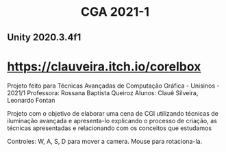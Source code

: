 <h1 align="center">CGA 2021-1</h1>

## Unity 2020.3.4f1

# https://clauveira.itch.io/corelbox

Projeto feito para Técnicas Avançadas de Computação Gráfica - Unisinos - 2021/1
Professora: Rossana Baptista Queiroz
Alunos: Clauê Silveira, Leonardo Fontan


Projeto com o objetivo de elaborar uma cena de CGI utilizando técnicas de iluminação avançada e apresenta-lo explicando o processo de criação, as técnicas
apresentadas e relacionando com os conceitos que estudamos

Controles:
W, A, S, D para mover a camera.
Mouse para rotaciona-la.
